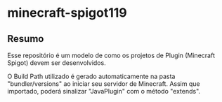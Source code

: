 # minecraft-spigot119

## Resumo

Esse repositório é um modelo de como os projetos de Plugin (Minecraft Spigot) devem ser desenvolvidos.

O Build Path utilizado é gerado automaticamente na pasta "bundler/versions" ao iniciar seu servidor de Minecraft.
Assim que importado, poderá sinalizar "JavaPlugin" com o método "extends".
